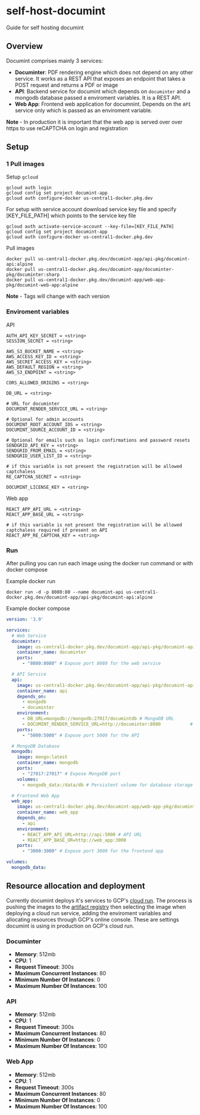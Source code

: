 # self-host-documint
Guide for self hosting documint

## Overview
Documint comprises mainly 3 services:
- **Documinter**: PDF rendering engine which does not depend on any other service. It works as a REST API that exposes an endpoint that takes a POST request and returns a PDF or image
- **API**: Backend service for documint which depends on `documinter` and a mongodb database passed a enviroment variables. It is a REST API.
- **Web App**: Frontend web application for documnint. Depends on the `API` service only which is passed as an enviroment variable.

**Note** - In production it is important that the web app is served over over https to use reCAPTCHA on login and registration 

## Setup

### 1 Pull images

Setup `gcloud`

```
gcloud auth login
gcloud config set project documint-app
gcloud auth configure-docker us-central1-docker.pkg.dev
```

For setup with service account download service key file and specify [KEY_FILE_PATH] which points to the service key file
```
gcloud auth activate-service-account --key-file=[KEY_FILE_PATH]
gcloud config set project documint-app
gcloud auth configure-docker us-central1-docker.pkg.dev
```

Pull images
```
docker pull us-central1-docker.pkg.dev/documint-app/api-pkg/documint-api:alpine
docker pull us-central1-docker.pkg.dev/documint-app/documinter-pkg/documinter:sharp
docker pull us-central1-docker.pkg.dev/documint-app/web-app-pkg/documint-web-app:alpine
```

**Note** - Tags will change with each version

### Enviroment variables
API
```
AUTH_API_KEY_SECRET = <string>
SESSION_SECRET = <string>

AWS_S3_BUCKET_NAME = <string>
AWS_ACCESS_KEY_ID = <string>
AWS_SECRET_ACCESS_KEY = <string>
AWS_DEFAULT_REGION = <string>
AWS_S3_ENDPOINT = <string>

CORS_ALLOWED_ORIGINS = <string>

DB_URL = <string>

# URL for documinter
DOCUMINT_RENDER_SERVICE_URL = <string>

# Optional for admin accounts
DOCUMINT_ROOT_ACCOUNT_IDS = <string>
DOCUMINT_SOURCE_ACCOUNT_ID = <string>

# Optional for emails such as login confirmations and password resets
SENDGRID_API_KEY = <string>
SENDGRID_FROM_EMAIL = <string>
SENDGRID_USER_LIST_ID = <string>

# if this variable is not present the registration will be allowed captchaless
RE_CAPTCHA_SECRET = <string>

DOCUMINT_LICENSE_KEY = <string>
```

Web app
```
REACT_APP_API_URL = <string>
REACT_APP_BASE_URL = <string>

# if this variable is not present the registration will be allowed captchaless required if present on API
REACT_APP_RE_CAPTCHA_KEY = <string>
```

### Run
After pulling you can run each image using the docker run command or with docker compose

Example docker run
```
docker run -d -p 8080:80 --name documint-api us-central1-docker.pkg.dev/documint-app/api-pkg/documint-api:alpine
```

Example docker compose
```yaml
version: '3.9'

services:
  # Web Service
  documinter:
    image: us-central1-docker.pkg.dev/documint-app/api-pkg/documint-api:alpine
    container_name: documinter
    ports:
      - "8080:8080" # Expose port 8080 for the web service

  # API Service
  api:
    image: us-central1-docker.pkg.dev/documint-app/api-pkg/documint-api:alpine
    container_name: api
    depends_on:
      - mongodb
      - documinter
    environment:
      - DB_URL=mongodb://mongodb:27017/documintdb # MongoDB URL
      - DOCUMINT_RENDER_SERVICE_URL=http://documinter:8080           # Render service URL
    ports:
      - "5000:5000" # Expose port 5000 for the API

  # MongoDB Database
  mongodb:
    image: mongo:latest
    container_name: mongodb
    ports:
      - "27017:27017" # Expose MongoDB port
    volumes:
      - mongodb_data:/data/db # Persistent volume for database storage

  # Frontend Web App
  web_app:
    image: us-central1-docker.pkg.dev/documint-app/web-app-pkg/documint-web-app:alpine
    container_name: web_app
    depends_on:
      - api
    environment:
      - REACT_APP_API_URL=http://api:5000 # API URL
      - REACT_APP_BASE_UR=http://web_app:3000
    ports:
      - "3000:3000" # Expose port 3000 for the frontend app

volumes:
  mongodb_data:
```


## Resource allocation and deployment
Currently documint deploys it's services to GCP's [cloud run](https://cloud.google.com/run/docs/overview/what-is-cloud-run). The process is pushing the images to the [artifact registry](https://cloud.google.com/artifact-registry/docs/overview) then selecting the image when deploying a cloud run service, adding the enviroment variables and allocating resources through GCP's online console. These are settings documint is using in production on GCP's cloud run.

### Documinter
- **Memory**: 512mb
- **CPU**: 1
- **Request Timeout**: 300s
- **Maximum Concurrent Instances**: 80
- **Minimum Number Of Instances**: 0
- **Maximum Number Of Instances**: 100

### API
- **Memory**: 512mb
- **CPU**: 1
- **Request Timeout**: 300s
- **Maximum Concurrent Instances**: 80
- **Minimum Number Of Instances**: 0
- **Maximum Number Of Instances**: 100

### Web App
- **Memory**: 512mb
- **CPU**: 1
- **Request Timeout**: 300s
- **Maximum Concurrent Instances**: 80
- **Minimum Number Of Instances**: 0
- **Maximum Number Of Instances**: 100

